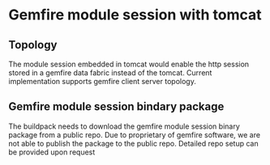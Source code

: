 # Gemfire module session with tomcat

## Topology

The module session embedded in tomcat would enable the http session stored in a gemfire data fabric instead of the tomcat. 
Current implementation supports gemfire client server topology.

## Gemfire module session bindary package
The buildpack needs to download the gemfire module session binary package from a public repo. Due to proprietary of gemfire software, we are not able to publish the package to the public repo. Detailed repo setup can be provided upon request



